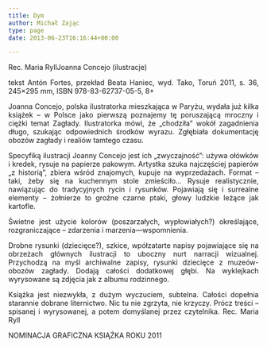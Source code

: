 ```yaml
---
title: Dym
author: Michał Zając
type: page
date: 2013-06-23T16:16:44+00:00

---
```

Rec. Maria RyllJoanna Concejo (ilustracje)

<p style="text-align: justify;">
  tekst Antón Fortes, przekład Beata Haniec, wyd. Tako, Toruń 2011, s. 36, 245&#215;295 mm, ISBN 978-83-62737-05-5, 8+
</p>

<p style="text-align: justify;">
  Joanna Concejo, polska ilustratorka mieszkająca w Paryżu, wydała już kilka książek – w Polsce jako pierwszą poznajemy tę poruszającą mroczny i ciężki temat Zagłady. Ilustratorka mówi, że „chodziła” wokół zagadnienia długo, szukając odpowiednich środków wyrazu. Zgłębiała dokumentację obozów zagłady i realiów tamtego czasu.
</p>

<p style="text-align: justify;">
  Specyfiką ilustracji Joanny Concejo jest ich „zwyczajność”: używa ołówków i kredek, rysuje na papierze pakowym. Artystka szuka najczęściej papierów „z historią”, zbiera wśród znajomych, kupuje na wyprzedażach. Format – taki, żeby się na kuchennym stole zmieściło… Rysuje realistycznie, nawiązując do tradycyjnych rycin i rysunków. Pojawiają się i surrealne elementy – żołnierze to groźne czarne ptaki, głowy ludzkie leżące jak kartofle.
</p>

<p style="text-align: justify;">
  Świetne jest użycie kolorów (poszarzałych, wypłowiałych?) określające, rozgraniczające – zdarzenia i marzenia––wspomnienia.
</p>

<p style="text-align: justify;">
  Drobne rysunki (dziecięce?), szkice, wpółzatarte napisy pojawiające się na obrzeżach głównych ilustracji to uboczny nurt narracji wizualnej. Przychodzą na myśl archiwalne zapisy, rysunki dziecięce z muzeów-obozów zagłady. Dodają całości dodatkowej głębi. Na wyklejkach wyrysowane są zdjęcia jak z albumu rodzinnego.
</p>

<p style="text-align: justify;">
  Książka jest niezwykła, z dużym wyczuciem, subtelna. Całości dopełnia starannie dobrane liternictwo. Nic tu nie zgrzyta, nie krzyczy. Prócz treści – spisanej i wyrysowanej, a potem domyślanej przez czytelnika. Rec. Maria Ryll
</p>

NOMINACJA GRAFICZNA KSIĄŻKA ROKU 2011
